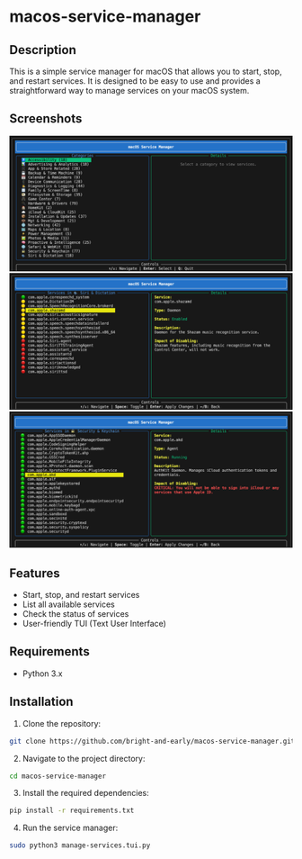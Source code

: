# macos-service-manager

## Description

This is a simple service manager for macOS that allows you to start, stop, and restart services. It is designed to be easy to use and provides a straightforward way to manage services on your macOS system.

## Screenshots

![Service categories](./assets/categories.png)
![Service List](./assets/service-list.png)
![Critical Services](./assets/critical.png)

## Features

- Start, stop, and restart services
- List all available services
- Check the status of services
- User-friendly TUI (Text User Interface)

## Requirements

- Python 3.x

## Installation

1. Clone the repository:

```bash
git clone https://github.com/bright-and-early/macos-service-manager.git
```

2. Navigate to the project directory:

```bash
cd macos-service-manager
```

3. Install the required dependencies:

```bash
pip install -r requirements.txt
```

 4. Run the service manager:

```bash
sudo python3 manage-services.tui.py
```
